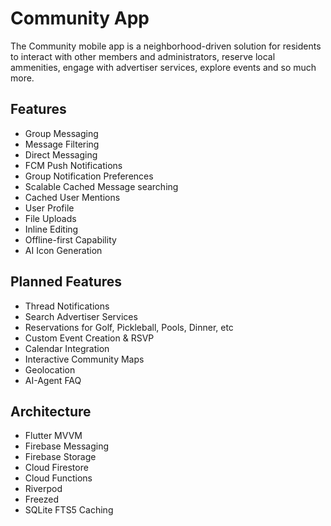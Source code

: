 # Community App

The Community mobile app is a neighborhood-driven solution for residents to interact with other members and administrators, reserve local ammenities, engage with advertiser services, explore events and so much more.

## Features

* Group Messaging
* Message Filtering
* Direct Messaging
* FCM Push Notifications
* Group Notification Preferences
* Scalable Cached Message searching
* Cached User Mentions
* User Profile
* File Uploads
* Inline Editing
* Offline-first Capability
* AI Icon Generation


## Planned Features

* Thread Notifications
* Search Advertiser Services
* Reservations for Golf, Pickleball, Pools, Dinner, etc
* Custom Event Creation & RSVP
* Calendar Integration
* Interactive Community Maps
* Geolocation
* AI-Agent FAQ


## Architecture

* Flutter MVVM
* Firebase Messaging
* Firebase Storage
* Cloud Firestore
* Cloud Functions
* Riverpod
* Freezed
* SQLite FTS5 Caching